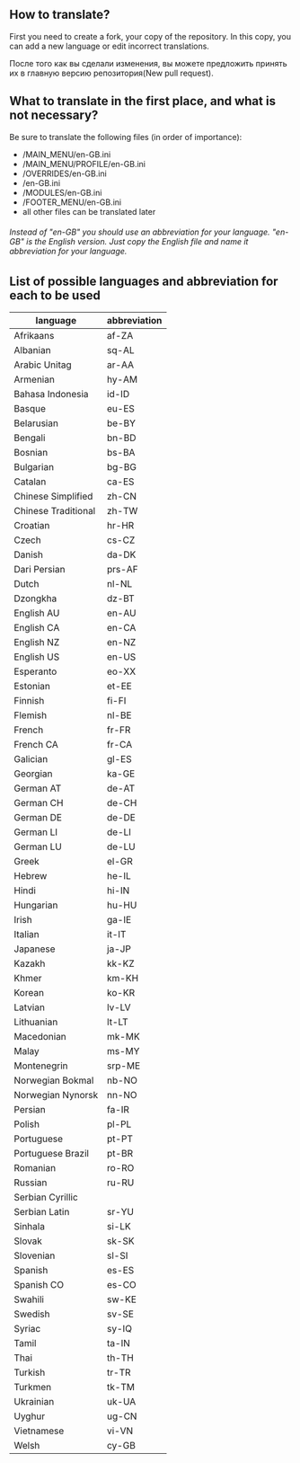 How to translate?
---------------------
First you need to create a fork, your copy of the repository. In this copy, you can add a new language or edit incorrect translations.

После того как вы сделали изменения, вы можете предложить принять их в главную версию репозитория(New pull request).

What to translate in the first place, and what is not necessary?
---------------------
Be sure to translate the following files (in order of importance):
* /MAIN_MENU/en-GB.ini
* /MAIN_MENU/PROFILE/en-GB.ini
* /OVERRIDES/en-GB.ini
* /en-GB.ini
* /MODULES/en-GB.ini
* /FOOTER_MENU/en-GB.ini
* all other files can be translated later

###### Instead of "en-GB" you should use an abbreviation for your language. "en-GB" is the English version. Just copy the English file and name it abbreviation for your language.

List of possible languages and abbreviation for each to be used
---------------------

| language | abbreviation |
| ------------- | ------------- |
| Afrikaans | af-ZA |
| Albanian | sq-AL |
| Arabic Unitag | ar-AA |
| Armenian | hy-AM |
| Bahasa Indonesia | id-ID |
| Basque | eu-ES |
| Belarusian | be-BY |
| Bengali | bn-BD |
| Bosnian | bs-BA |
| Bulgarian | bg-BG |
| Catalan | ca-ES |
| Chinese Simplified | zh-CN |
| Chinese Traditional | zh-TW |
| Croatian | hr-HR |
| Czech | cs-CZ |
| Danish | da-DK |
| Dari Persian | prs-AF |
| Dutch | nl-NL |
| Dzongkha | dz-BT |
| English AU | en-AU |
| English CA | en-CA |
| English NZ | en-NZ |
| English US | en-US |
| Esperanto | eo-XX |
| Estonian | et-EE |
| Finnish | fi-FI |
| Flemish | nl-BE |
| French | fr-FR |
| French CA | fr-CA |
| Galician | gl-ES |
| Georgian | ka-GE |
| German AT | de-AT |
| German CH | de-CH |
| German DE | de-DE |
| German LI | de-LI |
| German LU | de-LU |
| Greek | el-GR |
| Hebrew | he-IL |
| Hindi | hi-IN |
| Hungarian | hu-HU |
| Irish | ga-IE |
| Italian | it-IT |
| Japanese | ja-JP |
| Kazakh | kk-KZ |
| Khmer | km-KH |
| Korean | ko-KR |
| Latvian | lv-LV |
| Lithuanian | lt-LT |
| Macedonian | mk-MK |
| Malay | ms-MY |
| Montenegrin | srp-ME |
| Norwegian Bokmal | nb-NO |
| Norwegian Nynorsk | nn-NO |
| Persian | fa-IR |
| Polish | pl-PL |
| Portuguese | pt-PT |
| Portuguese Brazil | pt-BR |
| Romanian | ro-RO |
| Russian | ru-RU |
| Serbian Cyrillic |
| Serbian Latin | sr-YU |
| Sinhala | si-LK |
| Slovak | sk-SK |
| Slovenian | sl-SI |
| Spanish | es-ES |
| Spanish CO | es-CO |
| Swahili | sw-KE |
| Swedish | sv-SE |
| Syriac | sy-IQ |
| Tamil | ta-IN |
| Thai | th-TH |
| Turkish | tr-TR |
| Turkmen | tk-TM |
| Ukrainian | uk-UA |
| Uyghur | ug-CN |
| Vietnamese | vi-VN |
| Welsh | cy-GB |

